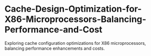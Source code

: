 # Cache-Design-Optimization-for-X86-Microprocessors-Balancing-Performance-and-Cost
Exploring cache configuration optimizations for X86 microprocessors, balancing performance enhancements and costs.

